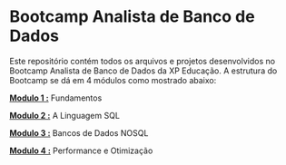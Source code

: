 # Bootcamp Analista de Banco de Dados 

Este repositório contém todos os arquivos e projetos desenvolvidos 
no Bootcamp Analista de Banco de Dados da XP Educação. A estrutura 
do Bootcamp se dá em 4 módulos como mostrado abaixo:

**[Modulo 1 :](./Modulo_1)** Fundamentos

**[Modulo 2 :](./Modulo_2)** A Linguagem SQL

**[Modulo 3 :](./Modulo_3)**  Bancos de Dados NOSQL

**[Modulo 4 :](./Modulo_4)** Performance e Otimização
